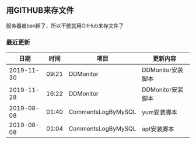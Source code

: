 ## 用GITHUB来存文件
服务器被ban掉了，所以干脆就用GitHub来存文件了

### 最近更新

日期|时间|项目|更新内容
----|----|----|-----
2019-11-30|09:21|DDMonitor|DDMonitor安装脚本
2019-11-28|16:22|DDMonitor|DDMonitor安装脚本
2019-08-08|01:40|CommentsLogByMySQL|yum安装脚本
2019-08-08|01:04|CommentsLogByMySQL|apt安装脚本

